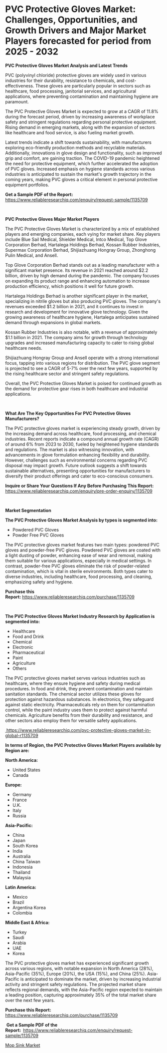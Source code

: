 <p><h1>PVC Protective Gloves Market: Challenges, Opportunities, and Growth Drivers and Major Market Players forecasted for period from 2025 - 2032</h1></p><p><strong>PVC Protective Gloves Market Analysis and Latest Trends</strong></p>
<p><p>PVC (polyvinyl chloride) protective gloves are widely used in various industries for their durability, resistance to chemicals, and cost-effectiveness. These gloves are particularly popular in sectors such as healthcare, food processing, janitorial services, and agricultural applications, where preventing contamination and maintaining hygiene are paramount. </p><p>The PVC Protective Gloves Market is expected to grow at a CAGR of 11.8% during the forecast period, driven by increasing awareness of workplace safety and stringent regulations regarding personal protective equipment. Rising demand in emerging markets, along with the expansion of sectors like healthcare and food service, is also fueling market growth. </p><p>Latest trends indicate a shift towards sustainability, with manufacturers exploring eco-friendly production methods and recyclable materials. Additionally, innovations in glove design and functionality, such as improved grip and comfort, are gaining traction. The COVID-19 pandemic heightened the need for protective equipment, which further accelerated the adoption of PVC gloves. Increased emphasis on hygiene standards across various industries is anticipated to sustain the market's growth trajectory in the coming years, making PVC gloves a critical element in personal protective equipment portfolios.</p></p>
<p><strong>Get a Sample PDF of the Report:&nbsp;</strong> <a href="https://www.reliableresearchiq.com/enquiry/request-sample/1135709?utm_campaign=2232&utm_medium=2&utm_source=Github&utm_content=ia&utm_term=07022025&utm_id=pvc-protective-gloves">https://www.reliableresearchiq.com/enquiry/request-sample/1135709</a></p>
<p>&nbsp;</p>
<p><strong>PVC Protective Gloves Major Market Players</strong></p>
<p><p>The PVC Protective Gloves Market is characterized by a mix of established players and emerging companies, each vying for market share. Key players include Blue Sail Medical, Shielder Medical, Intco Medical, Top Glove Corporation Berhad, Hartalega Holdings Berhad, Kossan Rubber Industries, Supermax Corporation Berhad, Shijiazhuang Hongray Group, Zhonghong Pulin Medical, and Ansell.</p><p>Top Glove Corporation Berhad stands out as a leading manufacturer with a significant market presence. Its revenue in 2021 reached around $2.2 billion, driven by high demand during the pandemic. The company focuses on expanding its product range and enhancing automation to increase production efficiency, which positions it well for future growth.</p><p>Hartalega Holdings Berhad is another significant player in the market, specializing in nitrile gloves but also producing PVC gloves. The company's revenues exceeded $1.2 billion in 2021, and it continues to invest in research and development for innovative glove technology. Given the growing awareness of healthcare hygiene, Hartalega anticipates sustained demand through expansions in global markets.</p><p>Kossan Rubber Industries is also notable, with a revenue of approximately $1.1 billion in 2021. The company aims for growth through technology upgrades and increased manufacturing capacity to cater to rising global healthcare needs.</p><p>Shijiazhuang Hongray Group and Ansell operate with a strong international focus, tapping into various regions for distribution. The PVC glove segment is projected to see a CAGR of 5-7% over the next few years, supported by the rising healthcare sector and stringent safety regulations.</p><p>Overall, the PVC Protective Gloves Market is poised for continued growth as the demand for protective gear rises in both healthcare and industrial applications.</p></p>
<p>&nbsp;</p>
<p><strong>What Are The Key Opportunities For PVC Protective Gloves Manufacturers?</strong></p>
<p><p>The PVC protective gloves market is experiencing steady growth, driven by the increasing demand across healthcare, food processing, and chemical industries. Recent reports indicate a compound annual growth rate (CAGR) of around 6% from 2023 to 2030, fueled by heightened hygiene standards and regulations. The market is also witnessing innovation, with advancements in glove formulation enhancing flexibility and durability. However, challenges such as environmental concerns regarding PVC disposal may impact growth. Future outlook suggests a shift towards sustainable alternatives, presenting opportunities for manufacturers to diversify their product offerings and cater to eco-conscious consumers.</p></p>
<p><strong>Inquire or Share Your Questions If Any Before Purchasing This Report:</strong> <a href="https://www.reliableresearchiq.com/enquiry/pre-order-enquiry/1135709?utm_campaign=2232&utm_medium=2&utm_source=Github&utm_content=ia&utm_term=07022025&utm_id=pvc-protective-gloves">https://www.reliableresearchiq.com/enquiry/pre-order-enquiry/1135709</a></p>
<p>&nbsp;</p>
<p><strong>Market Segmentation</strong></p>
<p><strong>The PVC Protective Gloves Market Analysis by types is segmented into:</strong></p>
<p><ul><li>Powdered PVC Gloves</li><li>Powder Free PVC Gloves</li></ul></p>
<p><p>The PVC protective gloves market features two main types: powdered PVC gloves and powder-free PVC gloves. Powdered PVC gloves are coated with a light dusting of powder, enhancing ease of wear and removal, making them suitable for various applications, especially in medical settings. In contrast, powder-free PVC gloves eliminate the risk of powder-related contamination, which is vital in sterile environments. Both types cater to diverse industries, including healthcare, food processing, and cleaning, emphasizing safety and hygiene.</p></p>
<p><strong>Purchase this Report:&nbsp;</strong><a href="https://www.reliableresearchiq.com/purchase/1135709?utm_campaign=2232&utm_medium=2&utm_source=Github&utm_content=ia&utm_term=07022025&utm_id=pvc-protective-gloves">https://www.reliableresearchiq.com/purchase/1135709</a></p>
<p>&nbsp;</p>
<p><strong>The PVC Protective Gloves Market Industry Research by Application is segmented into:</strong></p>
<p><ul><li>Healthcare</li><li>Food and Drink</li><li>Chemical</li><li>Electronic</li><li>Pharmaceutical</li><li>Paint</li><li>Agriculture</li><li>Others</li></ul></p>
<p><p>The PVC protective gloves market serves various industries such as healthcare, where they ensure hygiene and safety during medical procedures. In food and drink, they prevent contamination and maintain sanitation standards. The chemical sector utilizes these gloves for protection against hazardous substances. In electronics, they safeguard against static electricity. Pharmaceuticals rely on them for contamination control, while the paint industry uses them to protect against harmful chemicals. Agriculture benefits from their durability and resistance, and other sectors also employ them for versatile safety applications.</p></p>
<p><a href="https://www.reliableresearchiq.com/pvc-protective-gloves-market-in-global-r1135709?utm_campaign=2232&utm_medium=2&utm_source=Github&utm_content=ia&utm_term=07022025&utm_id=pvc-protective-gloves">&nbsp;https://www.reliableresearchiq.com/pvc-protective-gloves-market-in-global-r1135709</a></p>
<p><strong>In terms of Region, the PVC Protective Gloves Market Players available by Region are:</strong></p>
<p>
    <p> <strong> North America: </strong>
        <ul>
            <li>United States</li>
            <li>Canada</li>
        </ul>
        </p> 
    <p> <strong> Europe: </strong>
        <ul>
            <li>Germany</li>
            <li>France</li>
            <li>U.K.</li>
            <li>Italy</li>
            <li>Russia</li>
        </ul>
        </p> 
    <p> <strong> Asia-Pacific: </strong>
        <ul>
            <li>China</li>
            <li>Japan</li>
            <li>South Korea</li>
            <li>India</li>
            <li>Australia</li>
            <li>China Taiwan</li>
            <li>Indonesia</li>
            <li>Thailand</li>
            <li>Malaysia</li>
        </ul>
        </p> 
    <p> <strong> Latin America: </strong>
        <ul>
            <li>Mexico</li>
            <li>Brazil</li>
            <li>Argentina Korea</li>
            <li>Colombia</li>
        </ul>
        </p> 
    <p> <strong> Middle East & Africa: </strong>
        <ul>
            <li>Turkey</li>
            <li>Saudi</li>
            <li>Arabia</li>
            <li>UAE</li>
            <li>Korea</li>
        </ul>
    </p>
    </p>
<p><p>The PVC protective gloves market has experienced significant growth across various regions, with notable expansion in North America (28%), Asia-Pacific (35%), Europe (20%), the USA (15%), and China (25%). Asia-Pacific is anticipated to dominate the market, driven by increasing industrial activity and stringent safety regulations. The projected market share reflects regional demands, with the Asia-Pacific region expected to maintain a leading position, capturing approximately 35% of the total market share over the next few years.</p></p>
<p><strong>Purchase this Report: </strong><a href="https://www.reliableresearchiq.com/purchase/1135709?utm_campaign=2232&utm_medium=2&utm_source=Github&utm_content=ia&utm_term=07022025&utm_id=pvc-protective-gloves">https://www.reliableresearchiq.com/purchase/1135709</a></p>
<p>&nbsp;<strong>Get a Sample PDF of the Report:&nbsp;&nbsp;</strong><a href="https://www.reliableresearchiq.com/enquiry/request-sample/1135709?utm_campaign=2232&utm_medium=2&utm_source=Github&utm_content=ia&utm_term=07022025&utm_id=pvc-protective-gloves">https://www.reliableresearchiq.com/enquiry/request-sample/1135709</a></p>
<p><strong></strong></p>
<p><p><a href="https://github.com/kbollin866/Market-Research-Report-List-1/blob/main/mop-sink-market.md?utm_campaign=2232&utm_medium=2&utm_source=Github&utm_content=ia&utm_term=07022025&utm_id=pvc-protective-gloves">Mop Sink Market</a></p></p>
